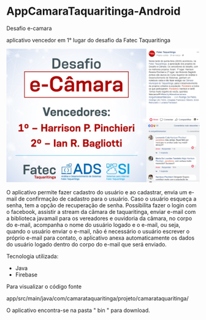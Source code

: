 # AppCamaraTaquaritinga-Android

Desafio e-camara 

aplicativo vencedor em 1° lugar do desafio da Fatec Taquaritinga 

![](img/desafio.jpg)




O aplicativo permite fazer cadastro do usuário e ao cadastrar, envia um e-mail de confirmação de cadastro para o usuário.
Caso o usuário esqueça a senha, tem a opção de recuperação de senha. Possibilita fazer o login com o facebook, assistir a stream da câmara de taquaritinga, enviar e-mail  com a biblioteca javamail para os vereadores e ouvidoria da câmara, no corpo do e-mail, acompanha o nome do usuário logado e o e-mail, ou seja, quando o usuário enviar o e-mail, não é necessário o usuário escrever o próprio e-mail para contato, o aplicativo anexa automaticamente os dados do usuário logado dentro do corpo do e-mail que será enviado.

Tecnologia utilizada:

* Java
* Firebase

Para visualizar o código fonte

app/src/main/java/com/camarataquaritinga/projeto/camarataquaritinga/


O aplicativo encontra-se na pasta  " bin "  para download.

